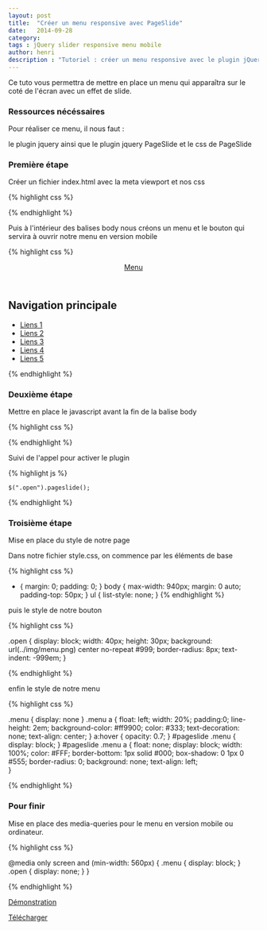 ```yaml
---
layout: post
title:  "Créer un menu responsive avec PageSlide"
date:   2014-09-28
category:
tags : jQuery slider responsive menu mobile
author: henri
description : "Tutoriel : créer un menu responsive avec le plugin jQuery PageSlide"
---
```


Ce tuto vous permettra de mettre en place un menu qui apparaîtra sur le coté de l'écran avec un effet de slide.

### Ressources nécéssaires

Pour réaliser ce menu, il nous faut :

le plugin jquery ainsi que le plugin jquery PageSlide et le css de PageSlide

### Première étape

Créer un fichier index.html avec la meta viewport et nos css

{% highlight css %}

<!DOCTYPE html>
<html lang="fr">
<head>
  <meta charset="utf-8">
  <meta http-equiv="X-UA-Compatible" content="IE=edge,chrome=1">
  <title>PageSlide</title>
  <meta name="description" content="">
  <meta name="viewport" content="width=device-width, initial-scale=1" />
  <link rel="stylesheet" href="css/style.css">
  <link rel="stylesheet" href="css/jquery.pageslide.css">
</head>

{% endhighlight %}

Puis à l'intérieur des balises body nous créons un menu et le bouton qui servira à ouvrir notre menu en version mobile

{% highlight css %}

<header>
  	<a class="open" href="#js-menu">Menu</a>
</header>
<nav id="js-menu" class="menu">
  	<h1>Navigation principale</h1>
	<ul>
		<li><a href="#">Liens 1</a></li>
		<li><a href="#">Liens 2</a></li>
		<li><a href="#">Liens 3</a></li>
		<li><a href="#">Liens 4</a></li>
		<li><a href="#">Liens 5</a></li>
	</ul>
</nav>

{% endhighlight %}

### Deuxième étape

Mettre en place le javascript avant la fin de la balise body

{% highlight css %}

<script src="js/jquery-1.7.2.min.js"></script>
<script src="js/jquery.pageslide.min.js"></script>

{% endhighlight %}

Suivi de l'appel pour activer le plugin

{% highlight js %}

	$(".open").pageslide();

{% endhighlight %}

### Troisième étape

Mise en place du style de notre page

Dans notre fichier style.css, on commence par les éléments de base

{% highlight css %}

* {
  margin: 0;
  padding: 0;
}
body {
  max-width: 940px;
  margin: 0 auto;
  padding-top: 50px;
}
ul {
  list-style: none;
}
{% endhighlight %}

puis le style de notre bouton

{% highlight css %}

.open {
  display: block;
  width: 40px;
  height: 30px;
  background: url(../img/menu.png) center no-repeat #999;
  border-radius: 8px;
  text-indent: -999em;
}

{% endhighlight %}

enfin le style de notre menu

{% highlight css %}

.menu {
  display: none
}
.menu a {
  float: left;
  width: 20%;
  padding:0;
  line-height: 2em;
  background-color: #ff9900;
  color: #333;
  text-decoration: none;
  text-align: center;
}
a:hover {
  opacity: 0.7;
}
#pageslide .menu {
  display: block;
}
#pageslide .menu a {
  float: none;
  display: block;
  width: 100%;
  color: #FFF;
  border-bottom: 1px solid #000;
  box-shadow: 0 1px 0 #555;
  border-radius: 0;
  background: none;
  text-align: left;  
}

{% endhighlight %}

### Pour finir

Mise en place des media-queries pour le menu en version mobile ou ordinateur.

{% highlight css %}

@media only screen and (min-width: 560px) {
  .menu { display: block; }
  .open { display: none; }
}

{% endhighlight %}

[Démonstration](http://htournoys.com/pageslide)

[Télécharger](http://htournoys.com/pageslide/pageslide.zip)
